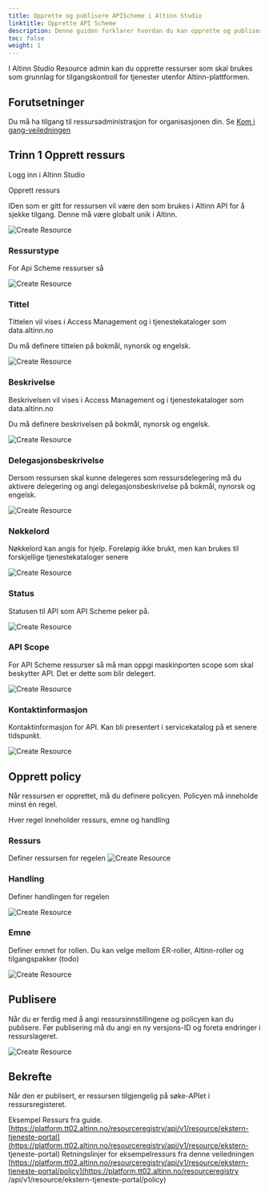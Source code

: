 ```yaml
---
title: Opprette og publisere APIScheme i Altinn Studio
linktitle: Opprette API Scheme
description: Denne guiden forklarer hvordan du kan opprette og publisere ressurser i fra Ressursadministrasjon i Altinn Studio
toc: false
weight: 1
---
```


I Altinn Studio Resource admin kan du opprette ressurser som skal brukes som grunnlag for tilgangskontroll for tjenester utenfor Altinn-plattformen. 

## Forutsetninger

Du må ha tilgang til ressursadministrasjon for organisasjonen din. Se [Kom i gang-veiledningen](../../getting-started/resource-admin-studio)

## Trinn 1 Opprett ressurs

Logg inn i Altinn Studio

Opprett ressurs

IDen som er gitt for ressursen vil være den som brukes i Altinn API for å sjekke tilgang. Denne må være globalt unik i Altinn.


![Create Resource](create_resource_1.png)


### Ressurstype

For Api Scheme ressurser så 

![Create Resource](create_resource_2.png)

### Tittel

Tittelen vil vises i Access Management og i tjenestekataloger som data.altinn.no

Du må definere tittelen på bokmål, nynorsk og engelsk.

![Create Resource](create_resource_3.png)

### Beskrivelse

Beskrivelsen vil vises i Access Management og i tjenestekataloger som data.altinn.no

Du må definere beskrivelsen på bokmål, nynorsk og engelsk.

![Create Resource](create_resource_4.png)


### Delegasjonsbeskrivelse

Dersom ressursen skal kunne delegeres som ressursdelegering må du aktivere delegering og angi delegasjonsbeskrivelse på bokmål, nynorsk og engelsk.

![Create Resource](create_resource_5.png)

### Nøkkelord

Nøkkelord kan angis for hjelp. Foreløpig ikke brukt, men kan brukes til forskjellige tjenestekataloger senere

![Create Resource](create_resource_6.png)

### Status

Statusen til API som API Scheme peker på. 

![Create Resource](create_resource_7.png)

### API Scope

For API Scheme ressurser så må man oppgi maskinporten scope som skal beskytter API. Det er dette som blir delegert. 

![Create Resource](create_resource_15.png)

### Kontaktinformasjon

Kontaktinformasjon for API. Kan bli presentert i servicekatalog på et senere tidspunkt.

![Create Resource](create_resource_10.png)

## Opprett policy

Når ressursen er opprettet, må du definere policyen.
Policyen må inneholde minst én regel. 

Hver regel inneholder ressurs, emne og handling

### Ressurs

Definer ressursen for regelen
![Create Resource](create_resource_11.png)


### Handling

Definer handlingen for regelen

![Create Resource](create_resource_12.png)

### Emne

Definer emnet for rollen. Du kan velge mellom ER-roller, Altinn-roller og tilgangspakker (todo)

![Create Resource](create_resource_13.png)

## Publisere

Når du er ferdig med å angi ressursinnstillingene og policyen kan du publisere.
Før publisering må du angi en ny versjons-ID og foreta endringer i ressurslageret. 

![Create Resource](create_resource_14.png)


## Bekrefte

Når den er publisert, er ressursen tilgjengelig på søke-APIet i ressursregisteret.

Eksempel Ressurs fra guide. [https://platform.tt02.altinn.no/resourceregistry/api/v1/resource/ekstern-tjeneste-portal](https://platform.tt02.altinn.no/resourceregistry/api/v1/resource/ekstern- tjeneste-portal)
Retningslinjer for eksempelressurs fra denne veiledningen [https://platform.tt02.altinn.no/resourceregistry/api/v1/resource/ekstern-tjeneste-portal/policy](https://platform.tt02.altinn.no/resourceregistry /api/v1/resource/ekstern-tjeneste-portal/policy)